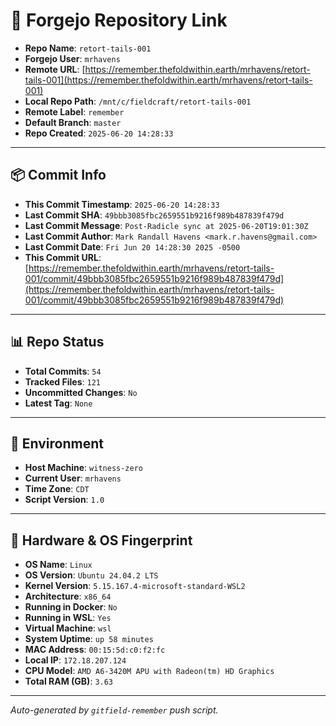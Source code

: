 # 🔗 Forgejo Repository Link

- **Repo Name**: `retort-tails-001`
- **Forgejo User**: `mrhavens`
- **Remote URL**: [https://remember.thefoldwithin.earth/mrhavens/retort-tails-001](https://remember.thefoldwithin.earth/mrhavens/retort-tails-001)
- **Local Repo Path**: `/mnt/c/fieldcraft/retort-tails-001`
- **Remote Label**: `remember`
- **Default Branch**: `master`
- **Repo Created**: `2025-06-20 14:28:33`

---

## 📦 Commit Info

- **This Commit Timestamp**: `2025-06-20 14:28:33`
- **Last Commit SHA**: `49bbb3085fbc2659551b9216f989b487839f479d`
- **Last Commit Message**: `Post-Radicle sync at 2025-06-20T19:01:30Z`
- **Last Commit Author**: `Mark Randall Havens <mark.r.havens@gmail.com>`
- **Last Commit Date**: `Fri Jun 20 14:28:30 2025 -0500`
- **This Commit URL**: [https://remember.thefoldwithin.earth/mrhavens/retort-tails-001/commit/49bbb3085fbc2659551b9216f989b487839f479d](https://remember.thefoldwithin.earth/mrhavens/retort-tails-001/commit/49bbb3085fbc2659551b9216f989b487839f479d)

---

## 📊 Repo Status

- **Total Commits**: `54`
- **Tracked Files**: `121`
- **Uncommitted Changes**: `No`
- **Latest Tag**: `None`

---

## 🧭 Environment

- **Host Machine**: `witness-zero`
- **Current User**: `mrhavens`
- **Time Zone**: `CDT`
- **Script Version**: `1.0`

---

## 🧬 Hardware & OS Fingerprint

- **OS Name**: `Linux`
- **OS Version**: `Ubuntu 24.04.2 LTS`
- **Kernel Version**: `5.15.167.4-microsoft-standard-WSL2`
- **Architecture**: `x86_64`
- **Running in Docker**: `No`
- **Running in WSL**: `Yes`
- **Virtual Machine**: `wsl`
- **System Uptime**: `up 58 minutes`
- **MAC Address**: `00:15:5d:c0:f2:fc`
- **Local IP**: `172.18.207.124`
- **CPU Model**: `AMD A6-3420M APU with Radeon(tm) HD Graphics`
- **Total RAM (GB)**: `3.63`

---

_Auto-generated by `gitfield-remember` push script._
